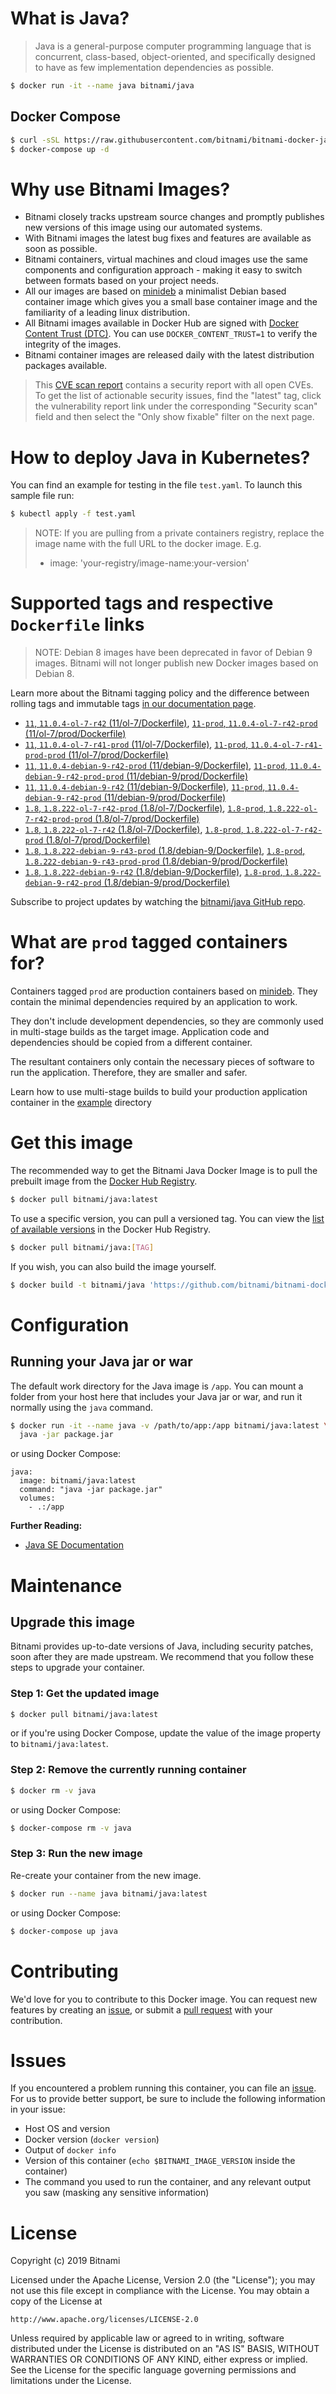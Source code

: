 # What is Java?

> Java is a general-purpose computer programming language that is concurrent, class-based, object-oriented, and specifically designed to have as few implementation dependencies as possible.

```bash
$ docker run -it --name java bitnami/java
```

## Docker Compose

```bash
$ curl -sSL https://raw.githubusercontent.com/bitnami/bitnami-docker-java/master/docker-compose.yml > docker-compose.yml
$ docker-compose up -d
```

# Why use Bitnami Images?

* Bitnami closely tracks upstream source changes and promptly publishes new versions of this image using our automated systems.
* With Bitnami images the latest bug fixes and features are available as soon as possible.
* Bitnami containers, virtual machines and cloud images use the same components and configuration approach - making it easy to switch between formats based on your project needs.
* All our images are based on [minideb](https://github.com/bitnami/minideb) a minimalist Debian based container image which gives you a small base container image and the familiarity of a leading linux distribution.
* All Bitnami images available in Docker Hub are signed with [Docker Content Trust (DTC)](https://docs.docker.com/engine/security/trust/content_trust/). You can use `DOCKER_CONTENT_TRUST=1` to verify the integrity of the images.
* Bitnami container images are released daily with the latest distribution packages available.


> This [CVE scan report](https://quay.io/repository/bitnami/java?tab=tags) contains a security report with all open CVEs. To get the list of actionable security issues, find the "latest" tag, click the vulnerability report link under the corresponding "Security scan" field and then select the "Only show fixable" filter on the next page.

# How to deploy Java in Kubernetes?

You can find an example for testing in the file `test.yaml`. To launch this sample file run:

```bash
$ kubectl apply -f test.yaml
```

> NOTE: If you are pulling from a private containers registry, replace the image name with the full URL to the docker image. E.g.
>
> - image: 'your-registry/image-name:your-version'

# Supported tags and respective `Dockerfile` links

> NOTE: Debian 8 images have been deprecated in favor of Debian 9 images. Bitnami will not longer publish new Docker images based on Debian 8.

Learn more about the Bitnami tagging policy and the difference between rolling tags and immutable tags [in our documentation page](https://docs.bitnami.com/containers/how-to/understand-rolling-tags-containers/).


- [`11`, `11.0.4-ol-7-r42` (11/ol-7/Dockerfile)](https://github.com/bitnami/bitnami-docker-java/blob/11.0.4-ol-7-r42/11/ol-7/Dockerfile), [`11-prod`, `11.0.4-ol-7-r42-prod` (11/ol-7/prod/Dockerfile)](https://github.com/bitnami/bitnami-docker-java/blob/11.0.4-ol-7-r42/11/ol-7/prod/Dockerfile)
- [`11`, `11.0.4-ol-7-r41-prod` (11/ol-7/Dockerfile)](https://github.com/bitnami/bitnami-docker-java/blob/11.0.4-ol-7-r41-prod/11/ol-7/Dockerfile), [`11-prod`, `11.0.4-ol-7-r41-prod-prod` (11/ol-7/prod/Dockerfile)](https://github.com/bitnami/bitnami-docker-java/blob/11.0.4-ol-7-r41-prod/11/ol-7/prod/Dockerfile)
- [`11`, `11.0.4-debian-9-r42-prod` (11/debian-9/Dockerfile)](https://github.com/bitnami/bitnami-docker-java/blob/11.0.4-debian-9-r42-prod/11/debian-9/Dockerfile), [`11-prod`, `11.0.4-debian-9-r42-prod-prod` (11/debian-9/prod/Dockerfile)](https://github.com/bitnami/bitnami-docker-java/blob/11.0.4-debian-9-r42-prod/11/debian-9/prod/Dockerfile)
- [`11`, `11.0.4-debian-9-r42` (11/debian-9/Dockerfile)](https://github.com/bitnami/bitnami-docker-java/blob/11.0.4-debian-9-r42/11/debian-9/Dockerfile), [`11-prod`, `11.0.4-debian-9-r42-prod` (11/debian-9/prod/Dockerfile)](https://github.com/bitnami/bitnami-docker-java/blob/11.0.4-debian-9-r42/11/debian-9/prod/Dockerfile)
- [`1.8`, `1.8.222-ol-7-r42-prod` (1.8/ol-7/Dockerfile)](https://github.com/bitnami/bitnami-docker-java/blob/1.8.222-ol-7-r42-prod/1.8/ol-7/Dockerfile), [`1.8-prod`, `1.8.222-ol-7-r42-prod-prod` (1.8/ol-7/prod/Dockerfile)](https://github.com/bitnami/bitnami-docker-java/blob/1.8.222-ol-7-r42-prod/1.8/ol-7/prod/Dockerfile)
- [`1.8`, `1.8.222-ol-7-r42` (1.8/ol-7/Dockerfile)](https://github.com/bitnami/bitnami-docker-java/blob/1.8.222-ol-7-r42/1.8/ol-7/Dockerfile), [`1.8-prod`, `1.8.222-ol-7-r42-prod` (1.8/ol-7/prod/Dockerfile)](https://github.com/bitnami/bitnami-docker-java/blob/1.8.222-ol-7-r42/1.8/ol-7/prod/Dockerfile)
- [`1.8`, `1.8.222-debian-9-r43-prod` (1.8/debian-9/Dockerfile)](https://github.com/bitnami/bitnami-docker-java/blob/1.8.222-debian-9-r43-prod/1.8/debian-9/Dockerfile), [`1.8-prod`, `1.8.222-debian-9-r43-prod-prod` (1.8/debian-9/prod/Dockerfile)](https://github.com/bitnami/bitnami-docker-java/blob/1.8.222-debian-9-r43-prod/1.8/debian-9/prod/Dockerfile)
- [`1.8`, `1.8.222-debian-9-r42` (1.8/debian-9/Dockerfile)](https://github.com/bitnami/bitnami-docker-java/blob/1.8.222-debian-9-r42/1.8/debian-9/Dockerfile), [`1.8-prod`, `1.8.222-debian-9-r42-prod` (1.8/debian-9/prod/Dockerfile)](https://github.com/bitnami/bitnami-docker-java/blob/1.8.222-debian-9-r42/1.8/debian-9/prod/Dockerfile)

Subscribe to project updates by watching the [bitnami/java GitHub repo](https://github.com/bitnami/bitnami-docker-java).

# What are `prod` tagged containers for?

Containers tagged `prod` are production containers based on [minideb](https://github.com/bitnami/minideb). They contain the minimal dependencies required by an application to work.

They don't include development dependencies, so they are commonly used in multi-stage builds as the target image. Application code and dependencies should be copied from a different container.

The resultant containers only contain the necessary pieces of software to run the application. Therefore, they are smaller and safer.

Learn how to use multi-stage builds to build your production application container in the [example](/example) directory

# Get this image

The recommended way to get the Bitnami Java Docker Image is to pull the prebuilt image from the [Docker Hub Registry](https://hub.docker.com/r/bitnami/java).

```bash
$ docker pull bitnami/java:latest
```

To use a specific version, you can pull a versioned tag. You can view the [list of available versions](https://hub.docker.com/r/bitnami/java/tags/) in the Docker Hub Registry.

```bash
$ docker pull bitnami/java:[TAG]
```

If you wish, you can also build the image yourself.

```bash
$ docker build -t bitnami/java 'https://github.com/bitnami/bitnami-docker-java.git#master:1.8/debian-9'
```

# Configuration

## Running your Java jar or war

The default work directory for the Java image is `/app`. You can mount a folder from your host here that includes your Java jar or war, and run it normally using the `java` command.

```bash
$ docker run -it --name java -v /path/to/app:/app bitnami/java:latest \
  java -jar package.jar
```

or using Docker Compose:

```
java:
  image: bitnami/java:latest
  command: "java -jar package.jar"
  volumes:
    - .:/app
```

**Further Reading:**

  - [Java SE Documentation](https://docs.oracle.com/javase/8/docs/api/)

# Maintenance

## Upgrade this image

Bitnami provides up-to-date versions of Java, including security patches, soon after they are made upstream. We recommend that you follow these steps to upgrade your container.

### Step 1: Get the updated image

```bash
$ docker pull bitnami/java:latest
```

or if you're using Docker Compose, update the value of the image property to `bitnami/java:latest`.

### Step 2: Remove the currently running container

```bash
$ docker rm -v java
```

or using Docker Compose:

```bash
$ docker-compose rm -v java
```

### Step 3: Run the new image

Re-create your container from the new image.

```bash
$ docker run --name java bitnami/java:latest
```

or using Docker Compose:

```bash
$ docker-compose up java
```

# Contributing

We'd love for you to contribute to this Docker image. You can request new features by creating an [issue](https://github.com/bitnami/bitnami-docker-java/issues), or submit a [pull request](https://github.com/bitnami/bitnami-docker-java/pulls) with your contribution.

# Issues

If you encountered a problem running this container, you can file an [issue](https://github.com/bitnami/bitnami-docker-java/issues). For us to provide better support, be sure to include the following information in your issue:

- Host OS and version
- Docker version (`docker version`)
- Output of `docker info`
- Version of this container (`echo $BITNAMI_IMAGE_VERSION` inside the container)
- The command you used to run the container, and any relevant output you saw (masking any sensitive
information)

# License

Copyright (c) 2019 Bitnami

Licensed under the Apache License, Version 2.0 (the "License");
you may not use this file except in compliance with the License.
You may obtain a copy of the License at

    http://www.apache.org/licenses/LICENSE-2.0

Unless required by applicable law or agreed to in writing, software
distributed under the License is distributed on an "AS IS" BASIS,
WITHOUT WARRANTIES OR CONDITIONS OF ANY KIND, either express or implied.
See the License for the specific language governing permissions and
limitations under the License.

